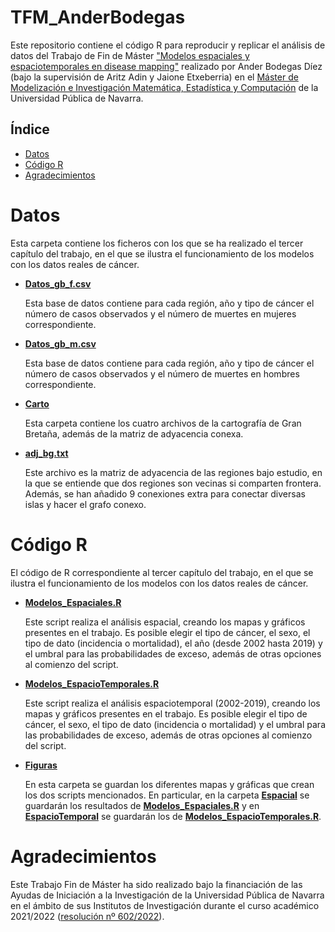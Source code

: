 # TFM_AnderBodegas
Este repositorio contiene el código R para reproducir y replicar el análisis de datos del Trabajo de Fin de Máster ["Modelos espaciales y espaciotemporales en disease mapping"](https://github.com/spatialstatisticsupna/TFM_AnderBodegas/blob/main/TFM_AnderBodegas.pdf) realizado por Ander Bodegas Díez (bajo la supervisión de Aritz Adin y Jaione Etxeberria) en el [Máster de Modelización e Investigación Matemática, Estadística y Computación](https://www.unavarra.es/sites/masteres/ciencias/modelizacion-invest-matematica/presentacion.html) de la Universidad Pública de Navarra.


## Índice

- [Datos](#Datos)
- [Código R](#Código-r)
- [Agradecimientos](#Agradecimientos)


# Datos

Esta carpeta contiene los ficheros con los que se ha realizado el tercer capítulo del trabajo, en el que se ilustra el funcionamiento de los modelos con los datos reales de cáncer.

- [**Datos_gb_f.csv**](https://github.com/spatialstatisticsupna/TFM_AnderBodegas/blob/main/Datos/Datos_gb_f.csv)

  Esta base de datos contiene para cada región, año y tipo de cáncer el número de casos observados y el número de muertes en mujeres correspondiente.
  
- [**Datos_gb_m.csv**](https://github.com/spatialstatisticsupna/TFM_AnderBodegas/blob/main/Datos/Datos_gb_m.csv)

  Esta base de datos contiene para cada región, año y tipo de cáncer el número de casos observados y el número de muertes en hombres correspondiente.
  
- [**Carto**](https://github.com/spatialstatisticsupna/TFM_AnderBodegas/blob/main/Datos/Carto/)

  Esta carpeta contiene los cuatro archivos de la cartografía de Gran Bretaña, además de la matriz de adyacencia conexa.
  
- [**adj_bg.txt**](https://github.com/spatialstatisticsupna/TFM_AnderBodegas/blob/main/Datos/Carto/adj_gb.txt)

  Este archivo es la matriz de adyacencia de las regiones bajo estudio, en la que se entiende que dos regiones son vecinas si comparten frontera. Además, se han añadido 9 conexiones extra para conectar diversas islas y hacer el grafo conexo. 



# Código R
El código de R correspondiente al tercer capítulo del trabajo, en el que se ilustra el funcionamiento de los modelos con los datos reales de cáncer.

- [**Modelos_Espaciales.R**](https://github.com/spatialstatisticsupna/TFM_AnderBodegas/blob/main/R/Modelos_Espaciales.R)

  Este script realiza el análisis espacial, creando los mapas y gráficos presentes en el trabajo. Es posible elegir el tipo de cáncer, el sexo, el tipo de dato (incidencia o mortalidad), el año (desde 2002 hasta 2019) y el umbral para las probabilidades de exceso, además de otras opciones al comienzo del script.

- [**Modelos_EspacioTemporales.R**](https://github.com/spatialstatisticsupna/TFM_AnderBodegas/blob/main/R/Modelos_EspacioTemporales.R)

  Este script realiza el análisis espaciotemporal (2002-2019), creando los mapas y gráficos presentes en el trabajo. Es posible elegir el tipo de cáncer, el sexo, el tipo de dato (incidencia o mortalidad) y el umbral para las probabilidades de exceso, además de otras opciones al comienzo del script.
  
- [**Figuras**](https://github.com/spatialstatisticsupna/TFM_AnderBodegas/blob/main/R/Figuras)

  En esta carpeta se guardan los diferentes mapas y gráficas que crean los dos scripts mencionados. En particular, en la carpeta [**Espacial**](https://github.com/spatialstatisticsupna/TFM_AnderBodegas/blob/main/R/Figuras/Espacial) se guardarán los resultados de [**Modelos_Espaciales.R**](https://github.com/spatialstatisticsupna/TFM_AnderBodegas/blob/main/R/Modelos_Espaciales.R) y en [**EspacioTemporal**](https://github.com/spatialstatisticsupna/TFM_AnderBodegas/blob/main/R/Figuras/EspacioTemporal) se guardarán los de [**Modelos_EspacioTemporales.R**](https://github.com/spatialstatisticsupna/TFM_AnderBodegas/blob/main/R/Modelos_EspacioTemporales.R).

  
# Agradecimientos
Este Trabajo Fin de Máster ha sido realizado bajo la financiación de las Ayudas de Iniciación a la Investigación de la Universidad Pública de Navarra en el ámbito de sus Institutos de Investigación durante el curso académico 2021/2022 ([resolución nº 602/2022](https://www2.unavarra.es/gesadj/centroJeronimoAyanz/JDA22Res.%20602%20TFM_INSTITUTOS.pdf)).

